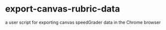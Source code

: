 # export-canvas-rubric-data
a user script for exporting canvas speedGrader data in the Chrome browser
